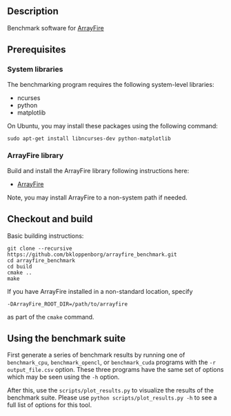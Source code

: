 ## Description

Benchmark software for [ArrayFire](https://github.com/arrayfire/arrayfire)

## Prerequisites

### System libraries

The benchmarking program requires the following system-level libraries:

* ncurses
* python
* matplotlib

On Ubuntu, you may install these packages using the following command:

    sudo apt-get install libncurses-dev python-matplotlib

### ArrayFire library

Build and install the ArrayFire library following instructions here:

* [ArrayFire](https://github.com/arrayfire/arrayfire)

Note, you may install ArrayFire to a non-system path if needed.

## Checkout and build

Basic building instructions:

    git clone --recursive https://github.com/bkloppenborg/arrayfire_benchmark.git
    cd arrayfire_benchmark
    cd build
    cmake ..
    make

If you have ArrayFire installed in a non-standard location, specify

```
-DArrayFire_ROOT_DIR=/path/to/arrayfire
```

as part of the `cmake` command.

## Using the benchmark suite

First generate a series of benchmark results by running one of 
`benchmark_cpu`, `benchmark_opencl`, or `benchmark_cuda` programs with the
`-r output_file.csv` option. These three programs have the same set of options
which may be seen using the `-h` option.

After this, use the `scripts/plot_results.py` to visualize the results of
the benchmark suite. Please use `python scripts/plot_results.py -h` to see
a full list of options for this tool.
